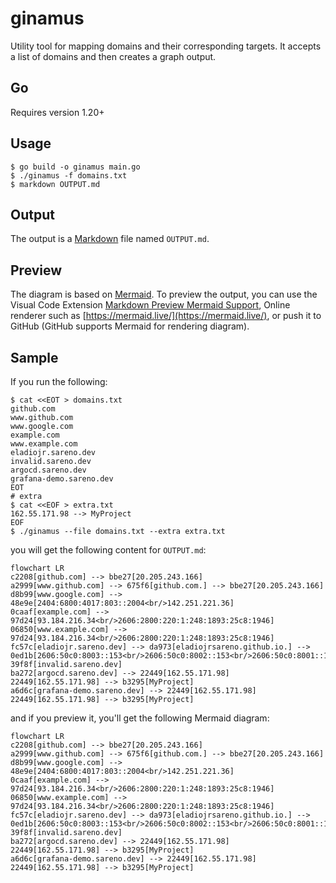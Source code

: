 # ginamus
Utility tool for mapping domains and their corresponding targets. It accepts a list of domains and then creates a graph output.

## Go
Requires version 1.20+

## Usage
```shell
$ go build -o ginamus main.go
$ ./ginamus -f domains.txt
$ markdown OUTPUT.md
```

## Output
The output is a [Markdown](https://www.markdownguide.org/) file named `OUTPUT.md`.

## Preview
The diagram is based on [Mermaid](https://mermaid.js.org/). To preview the output, you can use the Visual Code Extension [Markdown Preview Mermaid Support](https://marketplace.visualstudio.com/items?itemName=bierner.markdown-mermaid), Online renderer such as [https://mermaid.live/](https://mermaid.live/), or push it to GitHub (GitHub supports Mermaid for rendering diagram).

## Sample
If you run the following:
```shell
$ cat <<EOT > domains.txt
github.com
www.github.com
www.google.com
example.com
www.example.com
eladiojr.sareno.dev
invalid.sareno.dev
argocd.sareno.dev
grafana-demo.sareno.dev
EOT
# extra
$ cat <<EOF > extra.txt
162.55.171.98 --> MyProject
EOF
$ ./ginamus --file domains.txt --extra extra.txt
```
you will get the following content for `OUTPUT.md`:
```
flowchart LR
c2208[github.com] --> bbe27[20.205.243.166]
a2999[www.github.com] --> 675f6[github.com.] --> bbe27[20.205.243.166]
d8b99[www.google.com] --> 48e9e[2404:6800:4017:803::2004<br/>142.251.221.36]
0caaf[example.com] --> 97d24[93.184.216.34<br/>2606:2800:220:1:248:1893:25c8:1946]
06850[www.example.com] --> 97d24[93.184.216.34<br/>2606:2800:220:1:248:1893:25c8:1946]
fc57c[eladiojr.sareno.dev] --> da973[eladiojrsareno.github.io.] --> 0ed1b[2606:50c0:8003::153<br/>2606:50c0:8002::153<br/>2606:50c0:8001::153<br/>2606:50c0:8000::153<br/>185.199.111.153<br/>185.199.110.153<br/>185.199.109.153<br/>185.199.108.153]
39f8f[invalid.sareno.dev]
ba272[argocd.sareno.dev] --> 22449[162.55.171.98]
22449[162.55.171.98] --> b3295[MyProject]
a6d6c[grafana-demo.sareno.dev] --> 22449[162.55.171.98]
22449[162.55.171.98] --> b3295[MyProject]
```
and if you preview it, you'll get the following Mermaid diagram:
```mermaid
flowchart LR
c2208[github.com] --> bbe27[20.205.243.166]
a2999[www.github.com] --> 675f6[github.com.] --> bbe27[20.205.243.166]
d8b99[www.google.com] --> 48e9e[2404:6800:4017:803::2004<br/>142.251.221.36]
0caaf[example.com] --> 97d24[93.184.216.34<br/>2606:2800:220:1:248:1893:25c8:1946]
06850[www.example.com] --> 97d24[93.184.216.34<br/>2606:2800:220:1:248:1893:25c8:1946]
fc57c[eladiojr.sareno.dev] --> da973[eladiojrsareno.github.io.] --> 0ed1b[2606:50c0:8003::153<br/>2606:50c0:8002::153<br/>2606:50c0:8001::153<br/>2606:50c0:8000::153<br/>185.199.111.153<br/>185.199.110.153<br/>185.199.109.153<br/>185.199.108.153]
39f8f[invalid.sareno.dev]
ba272[argocd.sareno.dev] --> 22449[162.55.171.98]
22449[162.55.171.98] --> b3295[MyProject]
a6d6c[grafana-demo.sareno.dev] --> 22449[162.55.171.98]
22449[162.55.171.98] --> b3295[MyProject]
```

